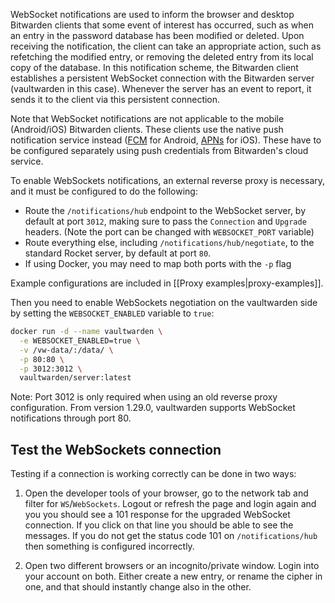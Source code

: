 WebSocket notifications are used to inform the browser and desktop Bitwarden clients that some event of interest has occurred, such as when an entry in the password database has been modified or deleted. Upon receiving the notification, the client can take an appropriate action, such as refetching the modified entry, or removing the deleted entry from its local copy of the database. In this notification scheme, the Bitwarden client establishes a persistent WebSocket connection with the Bitwarden server (vaultwarden in this case). Whenever the server has an event to report, it sends it to the client via this persistent connection.

Note that WebSocket notifications are not applicable to the mobile (Android/iOS) Bitwarden clients. These clients use the native push notification service instead ([FCM](https://firebase.google.com/docs/cloud-messaging) for Android, [APNs](https://developer.apple.com/go/?id=push-notifications) for iOS). These have to be configured separately using push credentials from Bitwarden's cloud service.

To enable WebSockets notifications, an external reverse proxy is necessary, and it must be configured to do the following:
- Route the `/notifications/hub` endpoint to the WebSocket server, by default at port `3012`, making sure to pass the `Connection` and `Upgrade` headers. (Note the port can be changed with `WEBSOCKET_PORT` variable)
- Route everything else, including `/notifications/hub/negotiate`, to the standard Rocket server, by default at port `80`.
- If using Docker, you may need to map both ports with the `-p` flag

Example configurations are included in [[Proxy examples|proxy-examples]].

Then you need to enable WebSockets negotiation on the vaultwarden side by setting the `WEBSOCKET_ENABLED` variable to `true`:

```sh
docker run -d --name vaultwarden \
  -e WEBSOCKET_ENABLED=true \
  -v /vw-data/:/data/ \
  -p 80:80 \
  -p 3012:3012 \
  vaultwarden/server:latest
```

Note: Port 3012 is only required when using an old reverse proxy configuration. From version 1.29.0, vaultwarden supports WebSocket notifications through port 80.

## Test the WebSockets connection

Testing if a connection is working correctly can be done in two ways:

1. Open the developer tools of your browser, go to the network tab and filter for `WS`/`WebSockets`. Logout or refresh the page and login again and you you should see a 101 response for the upgraded WebSocket connection. If you click on that line you should be able to see the messages. If you do not get the status code 101 on `/notifications/hub` then something is configured incorrectly.

2. Open two different browsers or an incognito/private window. Login into your account on both. Either create a new entry, or rename the cipher in one, and that should instantly change also in the other.
